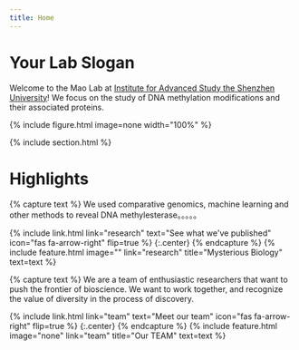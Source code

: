 ```yaml
---
title: Home
---
```


# Your Lab Slogan

Welcome to the Mao Lab at [Institute for Advanced Study the Shenzhen University](https://ias.szu.edu.cn/index.htm/)!
We focus on the study of DNA methylation modifications and their associated proteins.

{%
  include figure.html
  image=none
  width="100%"
%}

{% include section.html %}

# Highlights

{% capture text %}
We used comparative genomics, machine learning and other methods to reveal DNA methylesterase。。。。。

{%
  include link.html
  link="research"
  text="See what we've published"
  icon="fas fa-arrow-right"
  flip=true
%}
{:.center}
{% endcapture %}
{%
  include feature.html
  image=""
  link="research"
  title="Mysterious Biology"
  text=text
%}

{% capture text %}
We are a team of enthusiastic researchers that want to push the frontier of bioscience.
We want to work together, and recognize the value of diversity in the process of discovery.

{%
  include link.html
  link="team"
  text="Meet our team"
  icon="fas fa-arrow-right"
  flip=true
%}
{:.center}
{% endcapture %}
{%
  include feature.html
  image="none"
  link="team"
  title="Our TEAM"
  text=text
%}

